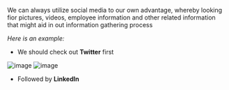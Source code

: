 We can always utilize social media to our own advantage, whereby looking fior pictures, videos, employee information and other related information that might aid in out information gathering process

*Here is an example:*

- We should check out **Twitter** first

![image](https://github.com/sec-fortress/Practical-Ethical-Hacking-Notes/assets/132317714/cc6713f5-4966-4884-9dc8-556a94ea2cbc) ![image](https://github.com/sec-fortress/Practical-Ethical-Hacking-Notes/assets/132317714/56835a33-c7b8-42fb-80f3-800b828a4222)


- Followed by **LinkedIn**
